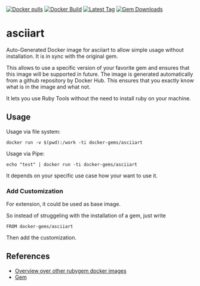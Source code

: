 [![Docker pulls](https://img.shields.io/docker/pulls/rubygem/asciiart.svg)](https://hub.docker.com/r/rubygem/asciiart/)
[![Docker Build](https://img.shields.io/docker/automated/rubygem/asciiart.svg)](https://hub.docker.com/r/rubygem/asciiart/)
[![Latest Tag](https://img.shields.io/github/tag/docker-rubygem/asciiart.svg)](https://hub.docker.com/r/rubygem/asciiart/)
[![Gem Downloads](https://img.shields.io/gem/dt/asciiart.svg)](https://rubygems.org/gems/asciiart/)
# asciiart

Auto-Generated Docker image for asciiart to allow simple usage without installation.
It is in sync with the original gem.

This allows to use a specific version of your favorite gem and ensures that this image will be supported in future.
The image is generated automatically from a github repository by Docker Hub.
This ensures that you exactly know what is in the image and what not.

It lets you use Ruby Tools without the need to install ruby on your machine.

## Usage

Usage via file system:

`docker run -v $(pwd):/work -ti docker-gems/asciiart`

Usage via Pipe:

`echo "test" | docker run -ti docker-gems/asciiart`

It depends on your specific use case how your want to use it.

### Add Customization

For extension, it could be used as base image.

So instead of struggeling with the installation of a gem, just write

`FROM docker-gems/asciiart`

Then add the customization.

## References

 - [Overview over other rubygem docker images](https://github.com/thinkbot/docker-rubygem)
 - [Gem](https://rubygems.org/gems/asciiart/)
